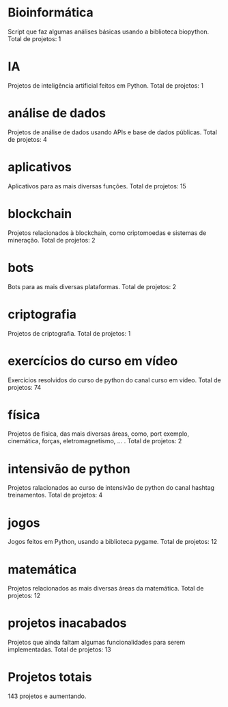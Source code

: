 # Bioinformática
Script que faz algumas análises básicas usando a biblioteca biopython. Total de projetos: 1
# IA
Projetos de inteligência artificial feitos em Python. Total de projetos: 1
# análise de dados
Projetos de análise de dados usando APIs e base de dados públicas. Total de projetos: 4
# aplicativos
Aplicativos para as mais diversas funções. Total de projetos: 15
# blockchain
Projetos relacionados à blockchain, como criptomoedas e sistemas de mineração. Total de projetos: 2
# bots
Bots para as mais diversas plataformas. Total de projetos: 2
# criptografia
Projetos de criptografia. Total de projetos: 1
# exercícios do curso em vídeo
Exercícios resolvidos do curso de python do canal curso em vídeo. Total de projetos: 74
# física
Projetos de física, das mais diversas áreas, como, port exemplo, cinemática, forças, eletromagnetismo, ... . Total de projetos: 2
# intensivão de python
Projetos ralacionados ao curso de intensivão de python do canal hashtag treinamentos. Total de projetos: 4
# jogos
Jogos feitos em Python, usando a biblioteca pygame. Total de projetos: 12
# matemática
Projetos relacionados as mais diversas áreas da matemática. Total de projetos: 12
# projetos inacabados
Projetos que ainda faltam algumas funcionalidades para serem implementadas. Total de projetos: 13
# Projetos totais
143 projetos e aumentando.
